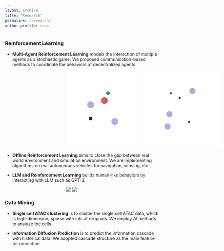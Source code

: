 ```yaml
---
layout: archive
title: "Research"
permalink: /research/
author_profile: true
---
```


### Reinforcement Learning
* <b>Multi-Agent Reinforcement Learning</b> models the interaction of multiple agents as a stochastic game. We proposed communication-based methods to coordinate the behaviors of decentralized agents.
<div float="left" style="margin-left:200px; width:100%;">
  <img src="../images/mpe_simple_adversary.gif" width="250" />
  <img src="../images/mpe_simple_spread.gif" width="250" /> 
</div>

* <b>Offline Reinforcement Learning</b> aims to close the gap between real world environment and simulation environment. We are implementing algorithms on real autonomous vehicles for navigation, sensing, etc.

* <b>LLM and Reinforcement Learning</b> builds human-like behaviors by interacting with LLM such as GPT-3.

<div float="left" style="margin-left:200px; width:100%;">
  <img src="../images/minecraft_success0.gif" width="250" />
  <img src="../images/minecraft_success1.gif" width="250" /> 
</div>

### Data Mining
* <b>Single cell ATAC clustering</b> is to cluster the single cell ATAC data, which is high-dimension, sparse with lots of dropouts. We employ AI methods to analyze the cells.

* <b>Information Diffusion Prediction</b> is to predict the information cascade with historical data. We adopted cascade structure as the main feature for prediction. 









